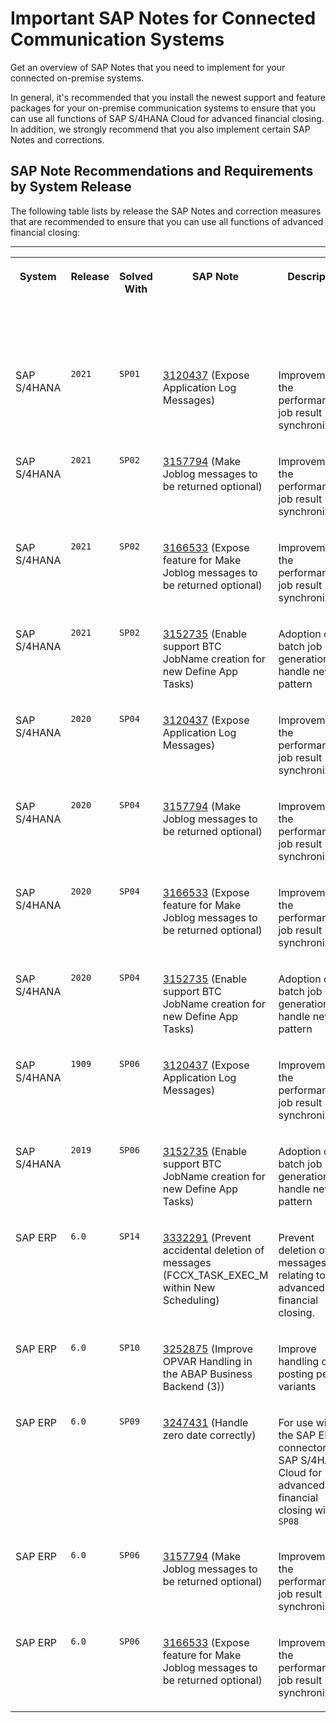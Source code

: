 <!-- loio02686a2e680d4d02be37dfd0b8f92b0f -->

# Important SAP Notes for Connected Communication Systems

Get an overview of SAP Notes that you need to implement for your connected on-premise systems.

In general, it's recommended that you install the newest support and feature packages for your on-premise communication systems to ensure that you can use all functions of SAP S/4HANA Cloud for advanced financial closing. In addition, we strongly recommend that you also implement certain SAP Notes and corrections.



<a name="loio02686a2e680d4d02be37dfd0b8f92b0f__section_qn2_sb1_w5b"/>

## SAP Note Recommendations and Requirements by System Release

The following table lists by release the SAP Notes and correction measures that are recommended to ensure that you can use all functions of advanced financial closing:

****


<table>
<tr>
<th valign="top">

System



</th>
<th valign="top">

Release



</th>
<th valign="top">

Solved With



</th>
<th valign="top">

SAP Note



</th>
<th valign="top">

Description



</th>
<th valign="top">

Severity



</th>
<th valign="top">

Available for Advanced Financial Closing As Of



</th>
</tr>
<tr>
<td valign="top">

SAP S/4HANA



</td>
<td valign="top">

`2021`



</td>
<td valign="top">

`SP01`



</td>
<td valign="top">

[3120437](https://launchpad.support.sap.com/#/notes/3120437) \(Expose Application Log Messages\)



</td>
<td valign="top">

Improvement of the performance of job result synchronization



</td>
<td valign="top">

Recommended



</td>
<td valign="top">

2022-09-18



</td>
</tr>
<tr>
<td valign="top">

SAP S/4HANA



</td>
<td valign="top">

`2021`



</td>
<td valign="top">

`SP02`



</td>
<td valign="top">

[3157794](https://launchpad.support.sap.com/#/notes/3157794) \(Make Joblog messages to be returned optional\)



</td>
<td valign="top">

Improvement of the performance of job result synchronization



</td>
<td valign="top">

Recommended



</td>
<td valign="top">

2022-09-18



</td>
</tr>
<tr>
<td valign="top">

SAP S/4HANA



</td>
<td valign="top">

`2021`



</td>
<td valign="top">

`SP02`



</td>
<td valign="top">

[3166533](https://launchpad.support.sap.com/#/notes/3166533) \(Expose feature for Make Joblog messages to be returned optional\)



</td>
<td valign="top">

Improvement of the performance of job result synchronization



</td>
<td valign="top">

Recommended



</td>
<td valign="top">

2022-09-18



</td>
</tr>
<tr>
<td valign="top">

SAP S/4HANA



</td>
<td valign="top">

`2021`



</td>
<td valign="top">

`SP02`



</td>
<td valign="top">

[3152735](https://launchpad.support.sap.com/#/notes/3152735) \(Enable support BTC JobName creation for new Define App Tasks\)



</td>
<td valign="top">

Adoption of batch job name generation to handle new pattern



</td>
<td valign="top">

Recommended



</td>
<td valign="top">

2022-02-22



</td>
</tr>
<tr>
<td valign="top">

SAP S/4HANA



</td>
<td valign="top">

`2020`



</td>
<td valign="top">

`SP04`



</td>
<td valign="top">

[3120437](https://launchpad.support.sap.com/#/notes/3120437) \(Expose Application Log Messages\)



</td>
<td valign="top">

Improvement of the performance of job result synchronization



</td>
<td valign="top">

Recommended



</td>
<td valign="top">

2022-09-18



</td>
</tr>
<tr>
<td valign="top">

SAP S/4HANA



</td>
<td valign="top">

`2020`



</td>
<td valign="top">

`SP04`



</td>
<td valign="top">

[3157794](https://launchpad.support.sap.com/#/notes/3157794) \(Make Joblog messages to be returned optional\)



</td>
<td valign="top">

Improvement of the performance of job result synchronization



</td>
<td valign="top">

Recommended



</td>
<td valign="top">

2022-09-18



</td>
</tr>
<tr>
<td valign="top">

SAP S/4HANA



</td>
<td valign="top">

`2020`



</td>
<td valign="top">

`SP04`



</td>
<td valign="top">

[3166533](https://launchpad.support.sap.com/#/notes/3166533) \(Expose feature for Make Joblog messages to be returned optional\)



</td>
<td valign="top">

Improvement of the performance of job result synchronization



</td>
<td valign="top">

Recommended



</td>
<td valign="top">

2022-09-18



</td>
</tr>
<tr>
<td valign="top">

SAP S/4HANA



</td>
<td valign="top">

`2020`



</td>
<td valign="top">

`SP04`



</td>
<td valign="top">

[3152735](https://launchpad.support.sap.com/#/notes/3152735) \(Enable support BTC JobName creation for new Define App Tasks\)



</td>
<td valign="top">

Adoption of batch job name generation to handle new pattern



</td>
<td valign="top">

Recommended



</td>
<td valign="top">

2022-02-22



</td>
</tr>
<tr>
<td valign="top">

SAP S/4HANA



</td>
<td valign="top">

`1909`



</td>
<td valign="top">

`SP06`



</td>
<td valign="top">

[3120437](https://launchpad.support.sap.com/#/notes/3120437) \(Expose Application Log Messages\)



</td>
<td valign="top">

Improvement of the performance of job result synchronization



</td>
<td valign="top">

Recommended



</td>
<td valign="top">

2022-09-18



</td>
</tr>
<tr>
<td valign="top">

SAP S/4HANA



</td>
<td valign="top">

`2019`



</td>
<td valign="top">

`SP06`



</td>
<td valign="top">

[3152735](https://launchpad.support.sap.com/#/notes/3152735) \(Enable support BTC JobName creation for new Define App Tasks\)



</td>
<td valign="top">

Adoption of batch job name generation to handle new pattern



</td>
<td valign="top">

Recommended



</td>
<td valign="top">

2022-02-22



</td>
</tr>
<tr>
<td valign="top">

SAP ERP



</td>
<td valign="top">

`6.0`



</td>
<td valign="top">

`SP14`



</td>
<td valign="top">

[3332291](https://launchpad.support.sap.com/#/notes/3332291) \(Prevent accidental deletion of messages \(FCCX\_TASK\_EXEC\_M within New Scheduling\)



</td>
<td valign="top">

Prevent deletion of messages relating to advanced financial closing.



</td>
<td valign="top">

Required



</td>
<td valign="top">

2023-05-12



</td>
</tr>
<tr>
<td valign="top">

SAP ERP



</td>
<td valign="top">

`6.0`



</td>
<td valign="top">

`SP10`



</td>
<td valign="top">

[3252875](https://launchpad.support.sap.com/#/notes/3252875) \(Improve OPVAR Handling in the ABAP Business Backend \(3\)\)



</td>
<td valign="top">

Improve handling of posting period variants



</td>
<td valign="top">

Required



</td>
<td valign="top">

2022-09-29



</td>
</tr>
<tr>
<td valign="top">

SAP ERP



</td>
<td valign="top">

`6.0`



</td>
<td valign="top">

`SP09`



</td>
<td valign="top">

[3247431](https://launchpad.support.sap.com/#/notes/3247431) \(Handle zero date correctly\)



</td>
<td valign="top">

For use with the SAP ERP connector for SAP S/4HANA Cloud for advanced financial closing with `SP08`



</td>
<td valign="top">

Required



</td>
<td valign="top">

2022-09-18



</td>
</tr>
<tr>
<td valign="top">

SAP ERP



</td>
<td valign="top">

`6.0`



</td>
<td valign="top">

`SP06`



</td>
<td valign="top">

[3157794](https://launchpad.support.sap.com/#/notes/3157794) \(Make Joblog messages to be returned optional\)



</td>
<td valign="top">

Improvement of the performance of job result synchronization



</td>
<td valign="top">

Recommended



</td>
<td valign="top">

2022-09-18



</td>
</tr>
<tr>
<td valign="top">

SAP ERP



</td>
<td valign="top">

`6.0`



</td>
<td valign="top">

`SP06`



</td>
<td valign="top">

[3166533](https://launchpad.support.sap.com/#/notes/3166533) \(Expose feature for Make Joblog messages to be returned optional\)



</td>
<td valign="top">

Improvement of the performance of job result synchronization



</td>
<td valign="top">

Recommended



</td>
<td valign="top">

2022-09-18



</td>
</tr>
</table>

